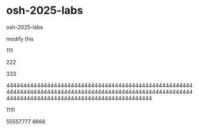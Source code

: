 # osh-2025-labs
osh-2025-labs

modify this

111

222

333

444444444444444444444444444444444444444444444444444444444444444444444444444444444444444444444444444444444444444444444444444444444444444444444444444444444

1111

55557777
6666
